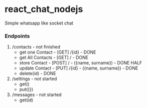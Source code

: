 # react_chat_nodejs
Simple whatsapp like socket chat

### Endpoints
1. /contacts - not finished
	- get one Contact - [GET] /{id} - DONE
	- get All Contacts - [GET] / - DONE
	- store Contact - [POST] / - ({name, surname}) - DONE HALF
	- update Contact - [PUT] /{id} - ({name, surname}) - DONE
	- delete(id) - DONE
2. /settings - not started
	- get()
	- put({})
3. /messages - not started
	- get(id)

